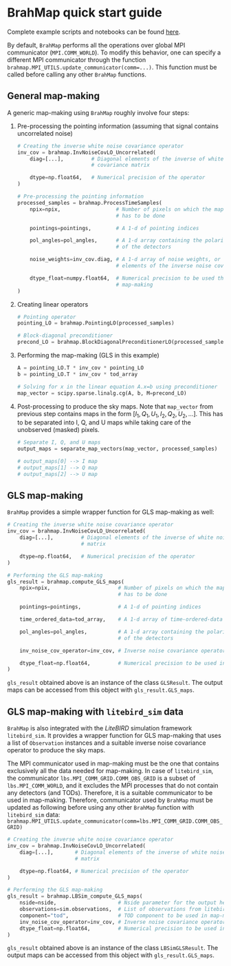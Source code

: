 # BrahMap quick start guide

Complete example scripts and notebooks can be found
[here](https://github.com/anand-avinash/BrahMap/tree/main/examples).

By default, `BrahMap` performs all the operations over global MPI communicator
(`MPI.COMM_WORLD`). To modify this behavior, one can specify a different MPI
communicator through the function
`brahmap.MPI_UTILS.update_communicator(comm=...)`. This function must be
called before calling any other `BrahMap` functions.

## General map-making

A generic map-making using `BrahMap` roughly involve four steps:

1. Pre-processing the pointing information (assuming that signal contains
   uncorrelated noise)

    ```python
    # Creating the inverse white noise covariance operator
    inv_cov = brahmap.InvNoiseCovLO_Uncorrelated(
        diag=[...],         # Diagonal elements of the inverse of white noise
                            # covariance matrix

        dtype=np.float64,   # Numerical precision of the operator
    )

    # Pre-processing the pointing information
    processed_samples = brahmap.ProcessTimeSamples(
        npix=npix,                  # Number of pixels on which the map-making 
                                    # has to be done

        pointings=pointings,        # A 1-d of pointing indices

        pol_angles=pol_angles,      # A 1-d array containing the polarization angles
                                    # of the detectors

        noise_weights=inv_cov.diag, # A 1-d array of noise weights, or the diagonal
                                    # elements of the inverse noise covariance matrix

        dtype_float=numpy.float64,  # Numerical precision to be used throughout the
                                    # map-making
    )
    ```

2. Creating linear operators

    ```python
    # Pointing operator
    pointing_LO = brahmap.PointingLO(processed_samples)

    # Block-diagonal preconditioner
    precond_LO = brahmap.BlockDiagonalPreconditionerLO(processed_samples)
    ```

3. Performing the map-making (GLS in this example)

    ```python
    A = pointing_LO.T * inv_cov * pointing_LO
    b = pointing_LO.T * inv_cov * tod_array

    # Solving for x in the linear equation A.x=b using preconditioner
    map_vector = scipy.sparse.linalg.cg(A, b, M=precond_LO)
    ```

4. Post-processing to produce the sky maps. Note that `map_vector` from
   previous step contains maps in the form $[I_1, Q_1, U_1, I_2, Q_2, U_2, \dots]$.
   This has to be separated into I, Q, and U maps while taking care of the
   unobserved (masked) pixels.

    ```python
    # Separate I, Q, and U maps
    output_maps = separate_map_vectors(map_vector, processed_samples)
    
    # output_maps[0] --> I map
    # output_maps[1] --> Q map
    # output_maps[2] --> U map
    ```

## GLS map-making

`BrahMap` provides a simple wrapper function for GLS map-making as well:

```python
# Creating the inverse white noise covariance operator
inv_cov = brahmap.InvNoiseCovLO_Uncorrelated(
    diag=[...],         # Diagonal elements of the inverse of white noise covariance
                        # matrix

    dtype=np.float64,   # Numerical precision of the operator
)

# Performing the GLS map-making
gls_result = brahmap.compute_GLS_maps(
    npix=npix,                      # Number of pixels on which the map-making
                                    # has to be done

    pointings=pointings,            # A 1-d of pointing indices

    time_ordered_data=tod_array,    # A 1-d array of time-ordered-data

    pol_angles=pol_angles,          # A 1-d array containing the polarization angles
                                    # of the detectors

    inv_noise_cov_operator=inv_cov, # Inverse noise covariance operator

    dtype_float=np.float64,         # Numerical precision to be used in map-making
)
```

`gls_result` obtained above is an instance of the class `GLSResult`. The
output maps can be accessed from this object with `gls_result.GLS_maps`.

## GLS map-making with `litebird_sim` data

`BrahMap` is also integrated with the *LiteBIRD* simulation framework
`litebird_sim`. It provides a wrapper function for GLS map-making that uses a
list of `Observation` instances and a suitable inverse noise covariance
operator to produce the sky maps.

The MPI communicator used in map-making must be the one that contains
exclusively all the data needed for map-making. In case of `litebird_sim`, the
communicator `lbs.MPI_COMM_GRID.COMM_OBS_GRID` is a subset of
`lbs.MPI_COMM_WORLD`, and it excludes the MPI processes that do not contain
any detectors (and TODs). Therefore, it is a suitable communicator to be
used in map-making. Therefore, communicator used by
`BrahMap` must be updated as following before using any other `BrahMap`
function with `litebird_sim` data:
`brahmap.MPI_UTILS.update_communicator(comm=lbs.MPI_COMM_GRID.COMM_OBS_GRID)`

```python
# Creating the inverse white noise covariance operator
inv_cov = brahmap.InvNoiseCovLO_Uncorrelated(
    diag=[...],       # Diagonal elements of the inverse of white noise covariance
                      # matrix

    dtype=np.float64, # Numerical precision of the operator
)

# Performing the GLS map-making
gls_result = brahmap.LBSim_compute_GLS_maps(
    nside=nside,                    # Nside parameter for the output healpix map
    observations=sim.observations,  # List of observations from litebird_sim
    component="tod",                # TOD component to be used in map-making
    inv_noise_cov_operator=inv_cov, # Inverse noise covariance operator
    dtype_float=np.float64,         # Numerical precision to be used in map-making
)
```

`gls_result` obtained above is an instance of the class `LBSimGLSResult`. The
output maps can be accessed from this object with `gls_result.GLS_maps`.
